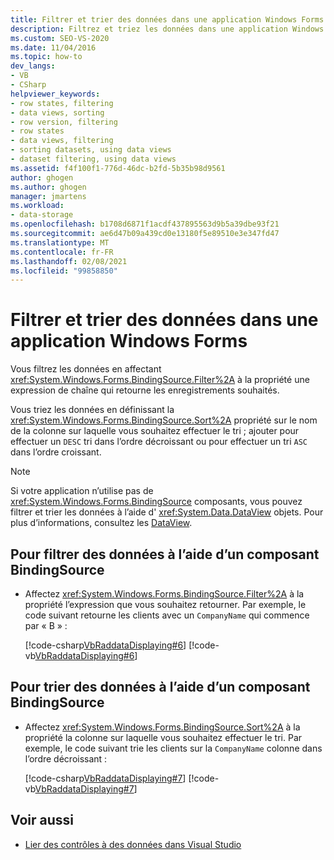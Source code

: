 ```yaml
---
title: Filtrer et trier des données dans une application Windows Forms
description: Filtrez et triez les données dans une application Windows Forms. Définissez la propriété Filter sur une expression de chaîne qui retourne les enregistrements souhaités.
ms.custom: SEO-VS-2020
ms.date: 11/04/2016
ms.topic: how-to
dev_langs:
- VB
- CSharp
helpviewer_keywords:
- row states, filtering
- data views, sorting
- row version, filtering
- row states
- data views, filtering
- sorting datasets, using data views
- dataset filtering, using data views
ms.assetid: f4f100f1-776d-46dc-b2fd-5b35b98d9561
author: ghogen
ms.author: ghogen
manager: jmartens
ms.workload:
- data-storage
ms.openlocfilehash: b1708d6871f1acdf437895563d9b5a39dbe93f21
ms.sourcegitcommit: ae6d47b09a439cd0e13180f5e89510e3e347fd47
ms.translationtype: MT
ms.contentlocale: fr-FR
ms.lasthandoff: 02/08/2021
ms.locfileid: "99858850"
---
```

# <a name="filter-and-sort-data-in-a-windows-forms-application"></a>Filtrer et trier des données dans une application Windows Forms

Vous filtrez les données en affectant <xref:System.Windows.Forms.BindingSource.Filter%2A> à la propriété une expression de chaîne qui retourne les enregistrements souhaités.

Vous triez les données en définissant la <xref:System.Windows.Forms.BindingSource.Sort%2A> propriété sur le nom de la colonne sur laquelle vous souhaitez effectuer le tri ; ajouter pour effectuer un `DESC` tri dans l’ordre décroissant ou pour effectuer un tri `ASC` dans l’ordre croissant.

> [!NOTE]
> Si votre application n’utilise pas de <xref:System.Windows.Forms.BindingSource> composants, vous pouvez filtrer et trier les données à l’aide d' <xref:System.Data.DataView> objets. Pour plus d’informations, consultez les [DataView](/dotnet/framework/data/adonet/dataset-datatable-dataview/dataviews).

## <a name="to-filter-data-by-using-a-bindingsource-component"></a>Pour filtrer des données à l’aide d’un composant BindingSource

- Affectez <xref:System.Windows.Forms.BindingSource.Filter%2A> à la propriété l’expression que vous souhaitez retourner. Par exemple, le code suivant retourne les clients avec un `CompanyName` qui commence par « B » :

     [!code-csharp[VbRaddataDisplaying#6](../data-tools/codesnippet/CSharp/filter-and-sort-data-in-a-windows-forms-application_1.cs)]
     [!code-vb[VbRaddataDisplaying#6](../data-tools/codesnippet/VisualBasic/filter-and-sort-data-in-a-windows-forms-application_1.vb)]

## <a name="to-sort-data-by-using-a-bindingsource-component"></a>Pour trier des données à l’aide d’un composant BindingSource

- Affectez <xref:System.Windows.Forms.BindingSource.Sort%2A> à la propriété la colonne sur laquelle vous souhaitez effectuer le tri. Par exemple, le code suivant trie les clients sur la `CompanyName` colonne dans l’ordre décroissant :

     [!code-csharp[VbRaddataDisplaying#7](../data-tools/codesnippet/CSharp/filter-and-sort-data-in-a-windows-forms-application_2.cs)]
     [!code-vb[VbRaddataDisplaying#7](../data-tools/codesnippet/VisualBasic/filter-and-sort-data-in-a-windows-forms-application_2.vb)]

## <a name="see-also"></a>Voir aussi

- [Lier des contrôles à des données dans Visual Studio](../data-tools/bind-controls-to-data-in-visual-studio.md)
